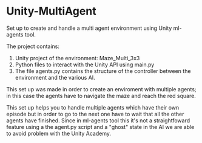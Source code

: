 # Unity-MultiAgent
Set up to create and handle a multi agent environment using Unity ml-agents tool.

The project contains:
  1. Unity project of the environment: Maze_Multi_3x3
  2. Python files to interact with the Unity API using main.py
  3. The file agents.py contains the structure of the controller between the environment and the various AI.
  
This set up was made in order to create an enviroment with multiple agents; in this case the agents have to navigate the maze
and reach the red square.

This set up helps you to handle multiple agents which have their own episode but in order to go to the next one have to wait 
that all the other agents have finished. Since in ml-agents tool this it's not a straightfoward feature using a the agent.py
script and a "ghost" state in the AI we are able to avoid problem with the Unity Academy.
